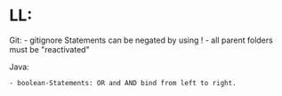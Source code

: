 # LL:

Git:
    - gitignore Statements can be negated by using !
        - all parent folders must be "reactivated"

Java:

    - boolean-Statements: OR and AND bind from left to right.